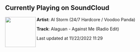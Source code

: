 ## Currently Playing on SoundCloud

[<img align="left" width="100" src="https://i1.sndcdn.com/artworks-sxes5yr0FB7y5mfo-l8YmvQ-t500x500.jpg">](https://soundcloud.com/alstorm/alaguan-against-me-radio-edit)

**Artist**: Al Storm (24/7 Hardcore / Voodoo Panda) 

**Track**: Alaguan - Against Me (Radio Edit)

Last updated at 11/22/2022 11:29
